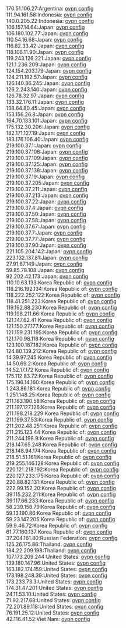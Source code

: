 170.51.106.27:Argentina: [ovpn config](vpn/170_51_106_27.ovpn)  
111.94.161.58:Indonesia: [ovpn config](vpn/111_94_161_58.ovpn)  
140.0.205.22:Indonesia: [ovpn config](vpn/140_0_205_22.ovpn)  
106.157.14.64:Japan: [ovpn config](vpn/106_157_14_64.ovpn)  
106.180.102.77:Japan: [ovpn config](vpn/106_180_102_77.ovpn)  
110.54.16.68:Japan: [ovpn config](vpn/110_54_16_68.ovpn)  
116.82.33.42:Japan: [ovpn config](vpn/116_82_33_42.ovpn)  
118.106.11.90:Japan: [ovpn config](vpn/118_106_11_90.ovpn)  
119.243.126.221:Japan: [ovpn config](vpn/119_243_126_221.ovpn)  
121.1.236.209:Japan: [ovpn config](vpn/121_1_236_209.ovpn)  
124.154.203.179:Japan: [ovpn config](vpn/124_154_203_179.ovpn)  
124.211.192.57:Japan: [ovpn config](vpn/124_211_192_57.ovpn)  
126.140.36.245:Japan: [ovpn config](vpn/126_140_36_245.ovpn)  
126.2.243.140:Japan: [ovpn config](vpn/126_2_243_140.ovpn)  
126.78.32.97:Japan: [ovpn config](vpn/126_78_32_97.ovpn)  
133.32.176.11:Japan: [ovpn config](vpn/133_32_176_11.ovpn)  
138.64.80.45:Japan: [ovpn config](vpn/138_64_80_45.ovpn)  
153.156.26.8:Japan: [ovpn config](vpn/153_156_26_8.ovpn)  
164.70.133.101:Japan: [ovpn config](vpn/164_70_133_101.ovpn)  
175.132.30.206:Japan: [ovpn config](vpn/175_132_30_206.ovpn)  
182.171.127.19:Japan: [ovpn config](vpn/182_171_127_19.ovpn)  
183.176.106.40:Japan: [ovpn config](vpn/183_176_106_40.ovpn)  
219.100.37.1:Japan: [ovpn config](vpn/219_100_37_1.ovpn)  
219.100.37.108:Japan: [ovpn config](vpn/219_100_37_108.ovpn)  
219.100.37.109:Japan: [ovpn config](vpn/219_100_37_109.ovpn)  
219.100.37.125:Japan: [ovpn config](vpn/219_100_37_125.ovpn)  
219.100.37.138:Japan: [ovpn config](vpn/219_100_37_138.ovpn)  
219.100.37.19:Japan: [ovpn config](vpn/219_100_37_19.ovpn)  
219.100.37.205:Japan: [ovpn config](vpn/219_100_37_205.ovpn)  
219.100.37.211:Japan: [ovpn config](vpn/219_100_37_211.ovpn)  
219.100.37.213:Japan: [ovpn config](vpn/219_100_37_213.ovpn)  
219.100.37.22:Japan: [ovpn config](vpn/219_100_37_22.ovpn)  
219.100.37.4:Japan: [ovpn config](vpn/219_100_37_4.ovpn)  
219.100.37.50:Japan: [ovpn config](vpn/219_100_37_50.ovpn)  
219.100.37.58:Japan: [ovpn config](vpn/219_100_37_58.ovpn)  
219.100.37.67:Japan: [ovpn config](vpn/219_100_37_67.ovpn)  
219.100.37.7:Japan: [ovpn config](vpn/219_100_37_7.ovpn)  
219.100.37.77:Japan: [ovpn config](vpn/219_100_37_77.ovpn)  
219.100.37.90:Japan: [ovpn config](vpn/219_100_37_90.ovpn)  
221.105.204.142:Japan: [ovpn config](vpn/221_105_204_142.ovpn)  
223.132.137.81:Japan: [ovpn config](vpn/223_132_137_81.ovpn)  
27.91.67.149:Japan: [ovpn config](vpn/27_91_67_149.ovpn)  
59.85.78.108:Japan: [ovpn config](vpn/59_85_78_108.ovpn)  
92.202.42.173:Japan: [ovpn config](vpn/92_202_42_173.ovpn)  
110.10.63.133:Korea Republic of: [ovpn config](vpn/110_10_63_133.ovpn)  
118.216.192.134:Korea Republic of: [ovpn config](vpn/118_216_192_134.ovpn)  
118.222.252.122:Korea Republic of: [ovpn config](vpn/118_222_252_122.ovpn)  
118.41.251.223:Korea Republic of: [ovpn config](vpn/118_41_251_223.ovpn)  
119.192.88.230:Korea Republic of: [ovpn config](vpn/119_192_88_230.ovpn)  
119.198.211.66:Korea Republic of: [ovpn config](vpn/119_198_211_66.ovpn)  
121.147.62.41:Korea Republic of: [ovpn config](vpn/121_147_62_41.ovpn)  
121.150.27.177:Korea Republic of: [ovpn config](vpn/121_150_27_177.ovpn)  
121.159.231.195:Korea Republic of: [ovpn config](vpn/121_159_231_195.ovpn)  
121.170.98.118:Korea Republic of: [ovpn config](vpn/121_170_98_118.ovpn)  
123.100.187.182:Korea Republic of: [ovpn config](vpn/123_100_187_182.ovpn)  
124.80.139.212:Korea Republic of: [ovpn config](vpn/124_80_139_212.ovpn)  
14.39.97.245:Korea Republic of: [ovpn config](vpn/14_39_97_245.ovpn)  
14.50.69.2:Korea Republic of: [ovpn config](vpn/14_50_69_2.ovpn)  
14.52.17.172:Korea Republic of: [ovpn config](vpn/14_52_17_172.ovpn)  
175.112.83.72:Korea Republic of: [ovpn config](vpn/175_112_83_72.ovpn)  
175.196.14.160:Korea Republic of: [ovpn config](vpn/175_196_14_160.ovpn)  
1.243.86.181:Korea Republic of: [ovpn config](vpn/1_243_86_181.ovpn)  
1.251.148.25:Korea Republic of: [ovpn config](vpn/1_251_148_25.ovpn)  
211.183.190.58:Korea Republic of: [ovpn config](vpn/211_183_190_58.ovpn)  
211.197.127.126:Korea Republic of: [ovpn config](vpn/211_197_127_126.ovpn)  
211.198.218.229:Korea Republic of: [ovpn config](vpn/211_198_218_229.ovpn)  
211.199.37.53:Korea Republic of: [ovpn config](vpn/211_199_37_53.ovpn)  
211.202.48.251:Korea Republic of: [ovpn config](vpn/211_202_48_251.ovpn)  
211.215.123.44:Korea Republic of: [ovpn config](vpn/211_215_123_44.ovpn)  
211.244.198.9:Korea Republic of: [ovpn config](vpn/211_244_198_9.ovpn)  
218.147.65.248:Korea Republic of: [ovpn config](vpn/218_147_65_248.ovpn)  
218.148.94.174:Korea Republic of: [ovpn config](vpn/218_148_94_174.ovpn)  
218.51.51.161:Korea Republic of: [ovpn config](vpn/218_51_51_161.ovpn)  
219.255.146.128:Korea Republic of: [ovpn config](vpn/219_255_146_128.ovpn)  
220.121.218.192:Korea Republic of: [ovpn config](vpn/220_121_218_192.ovpn)  
220.127.233.175:Korea Republic of: [ovpn config](vpn/220_127_233_175.ovpn)  
220.88.82.131:Korea Republic of: [ovpn config](vpn/220_88_82_131.ovpn)  
222.99.152.20:Korea Republic of: [ovpn config](vpn/222_99_152_20.ovpn)  
39.115.232.211:Korea Republic of: [ovpn config](vpn/39_115_232_211.ovpn)  
39.117.66.233:Korea Republic of: [ovpn config](vpn/39_117_66_233.ovpn)  
58.239.158.79:Korea Republic of: [ovpn config](vpn/58_239_158_79.ovpn)  
59.13.190.86:Korea Republic of: [ovpn config](vpn/59_13_190_86.ovpn)  
59.23.147.205:Korea Republic of: [ovpn config](vpn/59_23_147_205.ovpn)  
59.9.46.72:Korea Republic of: [ovpn config](vpn/59_9_46_72.ovpn)  
61.77.160.137:Korea Republic of: [ovpn config](vpn/61_77_160_137.ovpn)  
37.204.161.80:Russian Federation: [ovpn config](vpn/37_204_161_80.ovpn)  
125.26.175.86:Thailand: [ovpn config](vpn/125_26_175_86.ovpn)  
184.22.209.198:Thailand: [ovpn config](vpn/184_22_209_198.ovpn)  
107.173.209.244:United States: [ovpn config](vpn/107_173_209_244.ovpn)  
139.180.147.96:United States: [ovpn config](vpn/139_180_147_96.ovpn)  
163.182.174.159:United States: [ovpn config](vpn/163_182_174_159.ovpn)  
173.198.248.39:United States: [ovpn config](vpn/173_198_248_39.ovpn)  
173.233.73.3:United States: [ovpn config](vpn/173_233_73_3.ovpn)  
174.31.47.201:United States: [ovpn config](vpn/174_31_47_201.ovpn)  
24.11.53.10:United States: [ovpn config](vpn/24_11_53_10.ovpn)  
71.92.217.68:United States: [ovpn config](vpn/71_92_217_68.ovpn)  
72.201.89.118:United States: [ovpn config](vpn/72_201_89_118.ovpn)  
76.191.25.12:United States: [ovpn config](vpn/76_191_25_12.ovpn)  
42.116.41.52:Viet Nam: [ovpn config](vpn/42_116_41_52.ovpn)  
